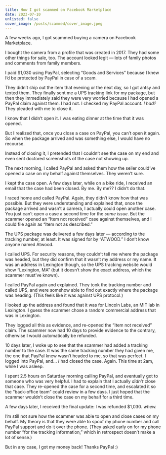 ```yaml
---
title: How I got scammed on Facebook Marketplace
date: 2023-07-10
unlisted: false
cover_image: /posts/scammed/cover_image.jpeg
---
```


A few weeks ago, I got scammed buying a camera on Facebook Marketplace.

I bought the camera from a profile that was created in 2017. They had some other things for sale, too. The account looked legit — lots of family photos and comments from family members.

I paid $1,030 using PayPal, selecting “Goods and Services” because I knew I’d be protected by PayPal in case of a scam.

They didn’t ship out the item that evening or the next day, so I got antsy and texted them. They finally sent me a UPS tracking link for my package, but then they immediately said they were very worried because I had opened a PayPal claim against them. I had not. I checked my PayPal account. _I had?_ They pleaded with me to close it.

I know that I didn’t open it. I was eating dinner at the time that it was opened.

But I realized that, once you close a case on PayPal, you can’t open it again. So when the package arrived and was something else, I would have no recourse.

Instead of closing it, I pretended that I couldn’t see the case on my end and even sent doctored screenshots of the case not showing up.

The next morning, I called PayPal and asked them how the seller could’ve opened a case on my behalf against themselves. They weren’t sure.

I kept the case open. A few days later, while on a bike ride, I received an email that the case had been closed. By me. By me?? I didn’t do that.

I raced home and called PayPal. Again, they didn’t know how that was possible. But they were understanding and explained that, once the package arrived and wasn’t a camera, I actually could open another case. You just can’t open a case a second time for the _same issue_. But the scammer opened an “Item not received” case against themselves, and I could file again as “Item not as described.”

The UPS package was delivered a few days later — according to the tracking number, at least. It was signed for by “ATWOOD.” I don’t know anyone named Atwood.

I called UPS. For security reasons, they couldn’t tell me where the package was headed, but they did confirm that it wasn’t my address or my name. It was an address in Lexington though, so the UPS tracking website would show “Lexington, MA” (but it doesn’t show the exact address, which the scammer must’ve known).

I called PayPal again and explained. They took the tracking number and called UPS, and were somehow able to find out exactly where the package was heading. (This feels like it was against UPS protocol.)

I looked up the address and found that it was for Lincoln Labs, an MIT lab in Lexington. I guess the scammer chose a random commercial address that was in Lexington.

They logged all this as evidence, and re-opened the “Item not received” claim. The scammer now had 10 days to provide evidence to the contrary, otherwise I would automatically be refunded.

10 days later, I woke up to see that the scammer had added a tracking number to the case. It was the same tracking number they had given me, the one that PayPal knew wasn’t headed to me, so that was perfect. I logged into PayPal, and… _I_ had closed the case. Again. This time at 2am, while I was asleep.

I spent 2.5 hours on Saturday morning calling PayPal, and eventually got to someone who was very helpful. I had to explain that I actually _didn’t_ close that case. They re-opened the case for a second time, and escalated it so the “back-office team” could review in a few days. I just hoped that the scammer wouldn’t close the case on my behalf for a third time.

A few days later, I received the final update: I was refunded $1,030. _whew._

I’m still not sure how the scammer was able to open and close cases on my behalf. My theory is that they were able to spoof my phone number and call PayPal support and do it over the phone. (They asked early on for my phone number “for the tracking information,” which in retrospect doesn’t make a lot of sense.)

But in any case, I got my money back! Thanks PayPal :)
